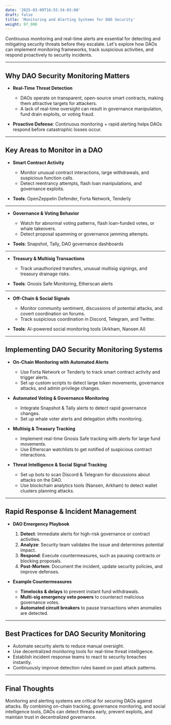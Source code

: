 ```yaml
---
date: '2025-03-09T16:55:34-03:00'
draft: false
title: 'Monitoring and Alerting Systems for DAO Security'
weight: 97_000
---
```


Continuous monitoring and real-time alerts are essential for detecting and mitigating security threats before they escalate. Let's explore how DAOs can implement monitoring frameworks, track suspicious activities, and respond proactively to security incidents.  

---

## **Why DAO Security Monitoring Matters**  

- **Real-Time Threat Detection**  
    - DAOs operate on transparent, open-source smart contracts, making them attractive targets for attackers.  
    - A lack of real-time oversight can result in governance manipulation, fund drain exploits, or voting fraud.  

- **Proactive Defense**: Continuous monitoring + rapid alerting helps DAOs respond before catastrophic losses occur.  

---

## **Key Areas to Monitor in a DAO**  

- **Smart Contract Activity**  
  - Monitor unusual contract interactions, large withdrawals, and suspicious function calls.  
  - Detect reentrancy attempts, flash loan manipulations, and governance exploits.  

- **Tools**: OpenZeppelin Defender, Forta Network, Tenderly  

---

- **Governance & Voting Behavior**  
  - Watch for abnormal voting patterns, flash loan-funded votes, or whale takeovers.  
  - Detect proposal spamming or governance jamming attempts.  

- **Tools**: Snapshot, Tally, DAO governance dashboards  

---

- **Treasury & Multisig Transactions**  
  - Track unauthorized transfers, unusual multisig signings, and treasury drainage risks.  

- **Tools**: Gnosis Safe Monitoring, Etherscan alerts  

---

- **Off-Chain & Social Signals**  
  - Monitor community sentiment, discussions of potential attacks, and covert coordination on forums.  
  - Track suspicious coordination in Discord, Telegram, and Twitter.  

- **Tools**: AI-powered social monitoring tools (Arkham, Nansen AI)  

---

## **Implementing DAO Security Monitoring Systems**  

- **On-Chain Monitoring with Automated Alerts**  
  - Use Forta Network or Tenderly to track smart contract activity and trigger alerts.  
  - Set up custom scripts to detect large token movements, governance attacks, and admin privilege changes.  

- **Automated Voting & Governance Monitoring**  
  - Integrate Snapshot & Tally alerts to detect rapid governance changes.  
  - Set up whale voter alerts and delegation shifts monitoring.  

- **Multisig & Treasury Tracking**  
  - Implement real-time Gnosis Safe tracking with alerts for large fund movements.  
  - Use Etherscan watchlists to get notified of suspicious contract interactions.  

- **Threat Intelligence & Social Signal Tracking**  
  - Set up bots to scan Discord & Telegram for discussions about attacks on the DAO.  
  - Use blockchain analytics tools (Nansen, Arkham) to detect wallet clusters planning attacks.  

---

## **Rapid Response & Incident Management**  

- **DAO Emergency Playbook**  
    1. **Detect**: Immediate alerts for high-risk governance or contract activities.  
    2. **Analyze**: Security team validates the issue and determines potential impact.  
    3. **Respond**: Execute countermeasures, such as pausing contracts or blocking proposals.  
    4. **Post-Mortem**: Document the incident, update security policies, and improve defenses.  

- **Example Countermeasures**  
  - **Timelocks & delays** to prevent instant fund withdrawals.  
  - **Multi-sig emergency veto powers** to counteract malicious governance votes.  
  - **Automated circuit breakers** to pause transactions when anomalies are detected.  

---

## **Best Practices for DAO Security Monitoring**  

- Automate security alerts to reduce manual oversight.  
- Use decentralized monitoring tools for real-time threat intelligence.  
- Establish incident response teams to react to security breaches instantly.  
- Continuously improve detection rules based on past attack patterns.  

---

## **Final Thoughts**  

Monitoring and alerting systems are critical for securing DAOs against attacks. By combining on-chain tracking, governance monitoring, and social intelligence tools, DAOs can detect threats early, prevent exploits, and maintain trust in decentralized governance.  

